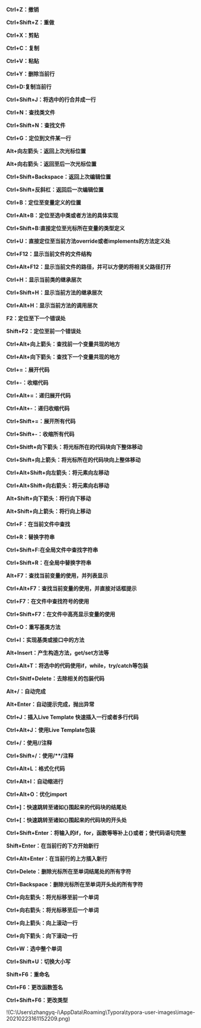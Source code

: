**Ctrl+Z：撤销**

**Ctrl+Shift+Z：重做**

**Ctrl+X：剪贴**

**Ctrl+C：复制**

**Ctrl+V：粘贴**

**Ctrl+Y：删除当前行**

**Ctrl+D:复制当前行**

**Ctrl+Shift+J：将选中的行合并成一行**

**Ctrl+N：查找类文件**

**Ctrl+Shift+N：查找文件**

**Ctrl+G：定位到文件某一行**

**Alt+向左箭头：返回上次光标位置**

**Alt+向右箭头：返回至后一次光标位置**

**Ctrl+Shift+Backspace：返回上次编辑位置**

**Ctrl+Shift+反斜杠：返回后一次编辑位置**

**Ctrl+B：定位至变量定义的位置**

**Ctrl+Alt+B：定位至选中类或者方法的具体实现**

**Ctrl+Shift+B:直接定位至光标所在变量的类型定义**

**Ctrl+U：直接定位至当前方法override或者implements的方法定义处**

**Ctrl+F12：显示当前文件的文件结构**

**Ctrl+Alt+F12：显示当前文件的路径，并可以方便的将相关父路径打开**

**Ctrl+H：显示当前类的继承层次**

**Ctrl+Shift+H：显示当前方法的继承层次**

**Ctrl+Alt+H：显示当前方法的调用层次**

**F2：定位至下一个错误处**

**Shift+F2：定位至前一个错误处**

**Ctrl+Alt+向上箭头：查找前一个变量共现的地方**

**Ctrl+Alt+向下箭头：查找下一个变量共现的地方**

**Ctrl+=：展开代码**

**Ctrl+-：收缩代码**

**Ctrl+Alt+=：递归展开代码**

**Ctrl+Alt+-：递归收缩代码**

**Ctrl+Shift+=：展开所有代码**

**Ctrl+Shift+-：收缩所有代码**

**Ctrl+Shitft+向下箭头：将光标所在的代码块向下整体移动**

**Ctrl+Shift+向上箭头：将光标所在的代码块向上整体移动**

**Ctrl+Alt+Shift+向左箭头：将元素向左移动**

**Ctrl+Alt+Shift+向右箭头：将元素向右移动**

**Alt+Shift+向下箭头：将行向下移动**

**Alt+Shift+向上箭头：将行向上移动**

**Ctrl+F：在当前文件中查找**

**Ctrl+R：替换字符串**

**Ctrl+Shift+F:在全局文件中查找字符串**

**Ctrl+Shift+R：在全局中替换字符串**

**Alt+F7：查找当前变量的使用，并列表显示**

**Ctrl+Alt+F7：查找当前变量的使用，并直接对话框提示**

**Ctrl+F7：在文件中查找符号的使用**

**Ctrl+Shift+F7：在文件中高亮显示变量的使用**

**Ctrl+O：重写基类方法**

**Ctrl+I：实现基类或接口中的方法**

**Alt+Insert：产生构造方法，get/set方法等**

**Ctrl+Alt+T：将选中的代码使用if，while，try/catch等包装**

**Ctrl+Shitf+Delete：去除相关的包装代码**

**Alt+/：自动完成**

**Alt+Enter：自动提示完成，抛出异常**

**Ctrl+J：插入Live Template 快速插入一行或者多行代码**

**Ctrl+Alt+J：使用Live Template包装**

**Ctrl+/：使用//注释**

**Ctrl+Shift+/：使用/\**/注释**

**Ctrl+Alt+L：格式化代码**

**Ctrl+Alt+I：自动缩进行**

**Ctrl+Alt+O：优化import**

**Ctrl+]：快速跳转至诸如{}围起来的代码块的结尾处**

**Ctrl+[：快速跳转至诸如{}围起来的代码块的开头处**

**Ctrl+Shift+Enter：将输入的if，for，函数等等补上{}或者；使代码语句完整**

**Shift+Enter：在当前行的下方开始新行**

**Ctrl+Alt+Enter：在当前行的上方插入新行**

**Ctrl+Delete：删除光标所在至单词结尾处的所有字符**

**Ctrl+Backspace：删除光标所在至单词开头处的所有字符**

**Ctrl+向左箭头：将光标移至前一个单词**

**Ctrl+向右箭头：将光标移至后一个单词**

**Ctrl+向上箭头：向上滚动一行**

**Ctrl+向下箭头：向下滚动一行**

**Ctrl+W：选中整个单词**

**Ctrl+Shift+U：切换大小写**

**Shift+F6：重命名**

**Ctrl+F6：更改函数签名**

**Ctrl+Shift+F6：更改类型**

!(C:\Users\zhangyq-i\AppData\Roaming\Typora\typora-user-images\image-20210223161152209.png)

